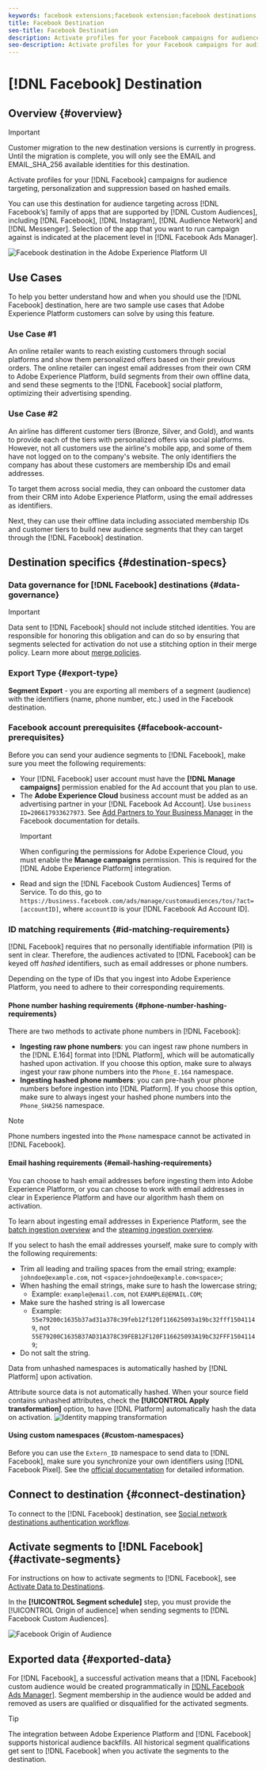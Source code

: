 ```yaml
---
keywords: facebook extensions;facebook extension;facebook destinations;facebook;instagram;messenger;facebook messenger
title: Facebook Destination
seo-title: Facebook Destination
description: Activate profiles for your Facebook campaigns for audience targeting, personalization and suppression based on hashed emails.
seo-description: Activate profiles for your Facebook campaigns for audience targeting, personalization and suppression based on hashed emails.
---
```


# [!DNL Facebook] Destination 

## Overview {#overview}

>[!IMPORTANT]
>
>Customer migration to the new destination versions is currently in progress. Until the migration is complete, you will only see the EMAIL and EMAIL_SHA_256 available identities for this destination.

Activate profiles for your [!DNL Facebook] campaigns for audience targeting, personalization and suppression based on hashed emails.

You can use this destination for audience targeting across [!DNL Facebook’s] family of apps that are supported by [!DNL Custom Audiences], including [!DNL Facebook], [!DNL Instagram], [!DNL Audience Network] and [!DNL Messenger]. Selection of the app that you want to run campaign against is indicated at the placement level in [!DNL Facebook Ads Manager].

![Facebook destination in the Adobe Experience Platform UI](../../assets/catalog/social/facebook/catalog.png)

## Use Cases

To help you better understand how and when you should use the [!DNL Facebook] destination, here are two sample use cases that Adobe Experience Platform customers can solve by using this feature.

### Use Case #1

An online retailer wants to reach existing customers through social platforms and show them personalized offers based on their previous orders. The online retailer can ingest email addresses from their own CRM to Adobe Experience Platform, build segments from their own offline data, and send these segments to the [!DNL Facebook] social platform, optimizing their advertising spending.

### Use Case #2

An airline has different customer tiers (Bronze, Silver, and Gold), and wants to provide each of the tiers with personalized offers via social platforms. However, not all customers use the airline's mobile app, and some of them have not logged on to the company's website. The only identifiers the company has about these customers are membership IDs and email addresses. 

To target them across social media, they can onboard the customer data from their CRM into Adobe Experience Platform, using the email addresses as identifiers.

Next, they can use their offline data including associated membership IDs and customer tiers to build new audience segments that they can target through the [!DNL Facebook] destination.

## Destination specifics {#destination-specs}

### Data governance for [!DNL Facebook] destinations {#data-governance}

>[!IMPORTANT]
>
>Data sent to [!DNL Facebook] should not include stitched identities. You are responsible for honoring this obligation and can do so by ensuring that segments selected for activation do not use a stitching option in their merge policy. Learn more about [merge policies](/help/profile/ui/merge-policies.md).

### Export Type {#export-type}

**Segment Export** - you are exporting all members of a segment (audience) with the identifiers (name, phone number, etc.) used in the Facebook destination.

### Facebook account prerequisites {#facebook-account-prerequisites}

Before you can send your audience segments to [!DNL Facebook], make sure you meet the following requirements:

- Your [!DNL Facebook] user account must have the **[!DNL Manage campaigns]** permission enabled for the Ad account that you plan to use.
- The **Adobe Experience Cloud** business account must be added as an advertising partner in your [!DNL Facebook Ad Account]. Use `business ID=206617933627973`. See [Add Partners to Your Business Manager](https://www.facebook.com/business/help/1717412048538897) in the Facebook documentation for details.
    >[!IMPORTANT]
    >
    > When configuring the permissions for Adobe Experience Cloud, you must enable the **Manage campaigns** permission. This is required for the [!DNL Adobe Experience Platform] integration.
- Read and sign the [!DNL Facebook Custom Audiences] Terms of Service. To do this, go to `https://business.facebook.com/ads/manage/customaudiences/tos/?act=[accountID]`, where `accountID` is your [!DNL Facebook Ad Account ID].

### ID matching requirements {#id-matching-requirements}

[!DNL Facebook] requires that no personally identifiable information (PII) is sent in clear. Therefore, the audiences activated to [!DNL Facebook] can be keyed off *hashed* identifiers, such as email addresses or phone numbers.

Depending on the type of IDs that you ingest into Adobe Experience Platform, you need to adhere to their corresponding requirements.

#### Phone number hashing requirements {#phone-number-hashing-requirements}

There are two methods to activate phone numbers in [!DNL Facebook]:

- **Ingesting raw phone numbers**: you can ingest raw phone numbers in the [!DNL E.164] format into [!DNL Platform], which will be automatically hashed upon activation. If you choose this option, make sure to always ingest your raw phone numbers into the `Phone_E.164` namespace.
- **Ingesting hashed phone numbers**: you can pre-hash your phone numbers before ingestion into [!DNL Platform]. If you choose this option, make sure to always ingest your hashed phone numbers into the `Phone_SHA256` namespace.

>[!NOTE]
>
>Phone numbers ingested into the `Phone` namespace cannot be activated in [!DNL Facebook].


#### Email hashing requirements {#email-hashing-requirements}

You can choose to hash email addresses before ingesting them into Adobe Experience Platform, or you can choose to work with email addresses in clear in Experience Platform and have our algorithm hash them on activation.

To learn about ingesting email addresses in Experience Platform, see the [batch ingestion overview](/help/ingestion/batch-ingestion/overview.md) and the [steaming ingestion overview](/help/ingestion/streaming-ingestion/overview.md).

If you select to hash the email addresses yourself, make sure to comply with the following requirements:

- Trim all leading and trailing spaces from the email string; example: `johndoe@example.com`, not `<space>johndoe@example.com<space>`;
- When hashing the email strings, make sure to hash the lowercase string;
  - Example: `example@email.com`, not `EXAMPLE@EMAIL.COM`;
- Make sure the hashed string is all lowercase
  - Example: `55e79200c1635b37ad31a378c39feb12f120f116625093a19bc32fff15041149`, not `55E79200C1635B37AD31A378C39FEB12F120F116625093A19bC32FFF15041149`;
- Do not salt the string.

Data from unhashed namespaces is automatically hashed by [!DNL Platform] upon activation.

Attribute source data is not automatically hashed. When your source field contains unhashed attributes, check the **[!UICONTROL Apply transformation]** option, to have [!DNL Platform] automatically hash the data on activation.
![Identity mapping transformation](../../assets/ui/activate-destinations/identity-mapping-transformation.png)

#### Using custom namespaces {#custom-namespaces}

Before you can use the `Extern_ID` namespace to send data to [!DNL Facebook], make sure you synchronize your own identifiers using [!DNL Facebook Pixel]. See the [official documentation](https://developers.facebook.com/docs/marketing-api/audiences/guides/custom-audiences/#external_identifiers) for detailed information.

## Connect to destination {#connect-destination}

To connect to the [!DNL Facebook] destination, see [Social network destinations authentication workflow](./workflow.md). 

## Activate segments to [!DNL Facebook] {#activate-segments}

For instructions on how to activate segments to [!DNL Facebook], see [Activate Data to Destinations](../../ui/activate-destinations.md).

In the **[!UICONTROL Segment schedule]** step, you must provide the [!UICONTROL Origin of audience] when sending segments to [!DNL Facebook Custom Audiences].

![Facebook Origin of Audience](../../assets/catalog/social/facebook/facebook-origin-audience.png)

## Exported data {#exported-data}

For [!DNL Facebook], a successful activation means that a [!DNL Facebook] custom audience would be created programmatically in [[!DNL Facebook Ads Manager]](https://www.facebook.com/adsmanager/manage/). Segment membership in the audience would be added and removed as users are qualified or disqualified for the activated segments.

>[!TIP]
>
>The integration between Adobe Experience Platform and [!DNL Facebook] supports historical audience backfills. All historical segment qualifications get sent to [!DNL Facebook] when you activate the segments to the destination.